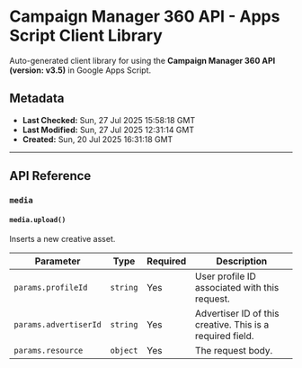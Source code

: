 # Campaign Manager 360 API - Apps Script Client Library

Auto-generated client library for using the **Campaign Manager 360 API (version: v3.5)** in Google Apps Script.

## Metadata

- **Last Checked:** Sun, 27 Jul 2025 15:58:18 GMT
- **Last Modified:** Sun, 27 Jul 2025 12:31:14 GMT
- **Created:** Sun, 20 Jul 2025 16:31:18 GMT



---

## API Reference

### `media`

#### `media.upload()`

Inserts a new creative asset.

| Parameter | Type | Required | Description |
|---|---|---|---|
| `params.profileId` | `string` | Yes | User profile ID associated with this request. |
| `params.advertiserId` | `string` | Yes | Advertiser ID of this creative. This is a required field. |
| `params.resource` | `object` | Yes | The request body. |